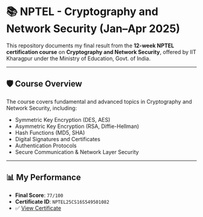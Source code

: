 # 📚 NPTEL - Cryptography and Network Security (Jan–Apr 2025)

This repository documents my final result from the **12-week NPTEL certification course** on **Cryptography and Network Security**, offered by IIT Kharagpur under the Ministry of Education, Govt. of India.

---

## 🛡️ Course Overview
The course covers fundamental and advanced topics in Cryptography and Network Security, including:
- Symmetric Key Encryption (DES, AES)
- Asymmetric Key Encryption (RSA, Diffie-Hellman)
- Hash Functions (MD5, SHA)
- Digital Signatures and Certificates
- Authentication Protocols
- Secure Communication & Network Layer Security

---

## 📊 My Performance
- **Final Score**: `77/100`
- **Certificate ID**: `NPTEL25CS16S549501082`
- ✅ [View Certificate](https://internalapp.nptel.ac.in/NOC/NOC25/SEM1/Ecertificates/106/noc25-cs16/Course/NPTEL25CS16S54950108204279763.pdf)

